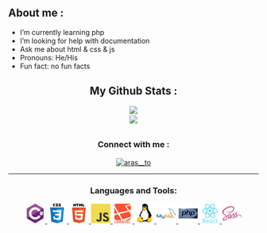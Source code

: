 
 ### <h2>About me :</h2>
-  I’m currently learning php
-  I’m looking for help with documentation
-  Ask me about html & css & js
-  Pronouns: He/His
-  Fun fact: no fun facts

<h2 align="center">My Github Stats :</h2>
<p align="center">
<img src="https://github-readme-stats.vercel.app/api?username=Aras-jn&&show_icons=true&title_color=00ffff&icon_color=fffff&text_color=d3d3d3&bg_color=151515" class="">
<br />
<img src="https://github-readme-stats.vercel.app/api/top-langs/?username=Aras-jn&layout=compact&title_color=00ffff&icon_color=00ffff&text_color=00ffff&bg_color=151515" />
</p>
<h2></h2>
<h3 align="center">Connect with me : </h3>
<p align="center">
<a href="https://instagram.com/aras__to" target="blank"><img align="center" src="https://raw.githubusercontent.com/rahuldkjain/github-profile-readme-generator/master/src/images/icons/Social/instagram.svg" alt="aras__to" height="30" width="40" /></a>
</p>
<hr />
<h3 align="center">Languages and Tools:</h3>
<p align="center">
<a href="https://getbootstrap.com" target="_blank" rel="noreferrer">  
    <a href="https://www.w3schools.com/cs/" target="_blank" rel="noreferrer"> 
        <img src="https://raw.githubusercontent.com/devicons/devicon/master/icons/csharp/csharp-original.svg" alt="csharp" width="40" height="40"/> </a> 
    <a href="https://www.w3schools.com/css/" target="_blank" rel="noreferrer"> <img src="https://raw.githubusercontent.com/devicons/devicon/master/icons/css3/css3-original-wordmark.svg" alt="css3" width="40" height="40"/> </a> 
    <a href="https://www.w3.org/html/" target="_blank" rel="noreferrer"> <img src="https://raw.githubusercontent.com/devicons/devicon/master/icons/html5/html5-original-wordmark.svg" alt="html5" width="40" height="40"/> </a> 
    <a href="https://developer.mozilla.org/en-US/docs/Web/JavaScript" target="_blank" rel="noreferrer"> <img src="https://raw.githubusercontent.com/devicons/devicon/master/icons/javascript/javascript-original.svg" alt="javascript" width="40" height="40"/> </a> 
    <a href="https://laravel.com/" target="_blank" rel="noreferrer"> <img src="https://raw.githubusercontent.com/devicons/devicon/master/icons/laravel/laravel-plain-wordmark.svg" alt="laravel" width="40" height="40"/> </a> <a href="https://www.linux.org/" target="_blank" rel="noreferrer"> <img src="https://raw.githubusercontent.com/devicons/devicon/master/icons/linux/linux-original.svg" alt="linux" width="40" height="40"/> </a> 
    <a href="https://www.mysql.com/" target="_blank" rel="noreferrer"> 
    <img src="https://raw.githubusercontent.com/devicons/devicon/master/icons/mysql/mysql-original-wordmark.svg" alt="mysql" width="40" height="40"/> </a> 
    <a href="https://www.php.net" target="_blank" rel="noreferrer"> <img src="https://raw.githubusercontent.com/devicons/devicon/master/icons/php/php-original.svg" alt="php" width="40" height="40"/> </a> <a href="https://reactjs.org/" target="_blank" rel="noreferrer"> <img src="https://raw.githubusercontent.com/devicons/devicon/master/icons/react/react-original-wordmark.svg" alt="react" width="40" height="40"/> </a> <a href="https://sass-lang.com" target="_blank" rel="noreferrer"> <img src="https://raw.githubusercontent.com/devicons/devicon/master/icons/sass/sass-original.svg" alt="sass" width="40" height="40"/> </a> 
</p>
